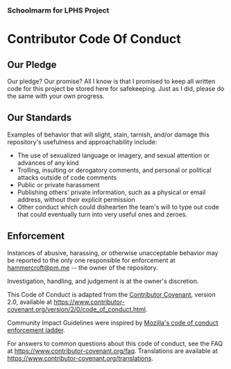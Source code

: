 ### Schoolmarm for LPHS Project
# Contributor Code Of Conduct

## Our Pledge

Our pledge? Our promise? All I know is that I promised to keep all written
code for this project be stored here for safekeeping. Just as I did, 
please do the same with your own progress.

## Our Standards

Examples of behavior that will slight, stain, tarnish, and/or damage
this repository's usefulness and approachability include:

* The use of sexualized language or imagery, and sexual attention or
  advances of any kind
* Trolling, insulting or derogatory comments, and personal or political attacks
  outside of code comments
* Public or private harassment
* Publishing others' private information, such as a physical or email
  address, without their explicit permission
* Other conduct which could dishearten the team's will to type out code that
  could eventually turn into very useful ones and zeroes.

## Enforcement

Instances of abusive, harassing, or otherwise unacceptable behavior may be
reported to the only one responsible for enforcement at
hammercroft@pm.me -- the owner of the repository.

Investigation, handling, and judgement is at the owner's discretion.


This Code of Conduct is adapted from the [Contributor Covenant][homepage],
version 2.0, available at
https://www.contributor-covenant.org/version/2/0/code_of_conduct.html.

Community Impact Guidelines were inspired by [Mozilla's code of conduct
enforcement ladder](https://github.com/mozilla/diversity).

[homepage]: https://www.contributor-covenant.org

For answers to common questions about this code of conduct, see the FAQ at
https://www.contributor-covenant.org/faq. Translations are available at
https://www.contributor-covenant.org/translations.
